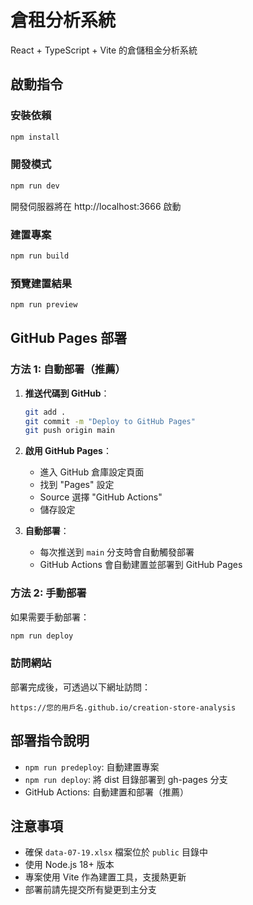 # 倉租分析系統

React + TypeScript + Vite 的倉儲租金分析系統

## 啟動指令

### 安裝依賴
```bash
npm install
```

### 開發模式
```bash
npm run dev
```
開發伺服器將在 http://localhost:3666 啟動

### 建置專案
```bash
npm run build
```

### 預覽建置結果
```bash
npm run preview
```

## GitHub Pages 部署

### 方法 1: 自動部署（推薦）

1. **推送代碼到 GitHub**：
   ```bash
   git add .
   git commit -m "Deploy to GitHub Pages"
   git push origin main
   ```

2. **啟用 GitHub Pages**：
   - 進入 GitHub 倉庫設定頁面
   - 找到 "Pages" 設定
   - Source 選擇 "GitHub Actions"
   - 儲存設定

3. **自動部署**：
   - 每次推送到 `main` 分支時會自動觸發部署
   - GitHub Actions 會自動建置並部署到 GitHub Pages

### 方法 2: 手動部署

如果需要手動部署：
```bash
npm run deploy
```

### 訪問網站
部署完成後，可透過以下網址訪問：
```
https://您的用戶名.github.io/creation-store-analysis
```

## 部署指令說明

- `npm run predeploy`: 自動建置專案
- `npm run deploy`: 將 dist 目錄部署到 gh-pages 分支
- GitHub Actions: 自動建置和部署（推薦）

## 注意事項

- 確保 `data-07-19.xlsx` 檔案位於 `public` 目錄中
- 使用 Node.js 18+ 版本
- 專案使用 Vite 作為建置工具，支援熱更新
- 部署前請先提交所有變更到主分支